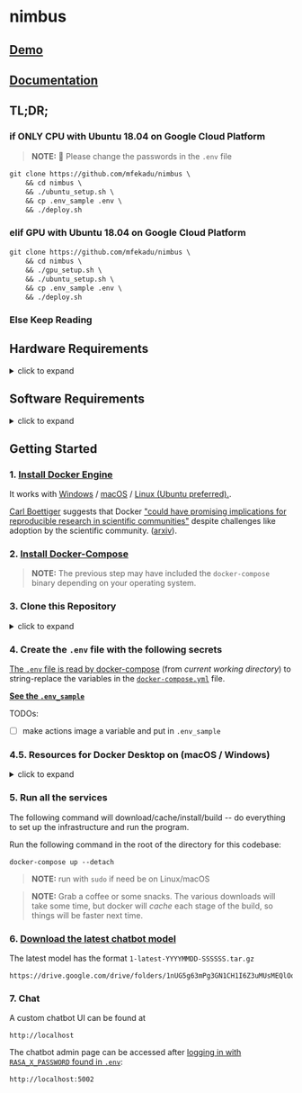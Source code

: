 # nimbus

## [Demo][demo]

## [Documentation][docs]

## TL;DR;

### if ONLY CPU with Ubuntu 18.04 on Google Cloud Platform

> **NOTE:** 🙏 Please change the passwords in the `.env` file

```
git clone https://github.com/mfekadu/nimbus \
    && cd nimbus \
    && ./ubuntu_setup.sh \
    && cp .env_sample .env \
    && ./deploy.sh
```

### elif GPU with Ubuntu 18.04 on Google Cloud Platform

```
git clone https://github.com/mfekadu/nimbus \
    && cd nimbus \
    && ./gpu_setup.sh \
    && ./ubuntu_setup.sh \
    && cp .env_sample .env \
    && ./deploy.sh
```

### Else Keep Reading

## Hardware Requirements

<details><summary>click to expand</summary>

The following requirements are [based on Rasa-X documentation][rasa-x-docs]

> vCPUs (virtual CPUs on Google Cloud Platform or equivalent number of cores)
>
> - Minimum: 2 vCPUs
> - Recommended: 2-6 vCPUs

> RAM
>
> - Minimum: 4 GB RAM
> - Recommended: 8 GB RAM

> Disk Space
>
> - Recommended: 100 GB disk space available

> Open These Ports (if running on Google Cloud Platform)
>
> - 22 (SSH)
> - 80 (HTTP)
> - 443 (HTTPS)
> - 5002 (rasa-x)
> - 5065 (rasa-production)
> - 5075 (rasa-worker)
> - 5055 (app) (aka rasa-actions service)
> - 5432 (db) (postgres)
> - 5672 (rabbit)
> - 8000 (duckling)
> - 6379 (redis)
> - 9200 (elasticsearch-service)
> - 9300 (elasticsearch-service)
> - 9010 (nimbus-elastic-nlp-worker)

</details>

## Software Requirements

<details><summary>click to expand</summary>

> `Python 3.6.8` or newer

> `Docker 19.03.8` or newer

> `docker-compose 1.25.5` or newer

`$ python3 --version`

```
Python 3.6.8
```

`$ docker -v`

```
Docker version 19.03.8, build afacb8b
```

`$ docker-compose -v`

```
docker-compose version 1.25.5, build 8a1c60f6
```

</details>

## Getting Started

### **1. [Install Docker Engine][docker-docs]**

It works with [Windows][docker-desktop] / [macOS][docker-desktop] / [Linux (Ubuntu preferred).][docker-docs-ubuntu].

[Carl Boettiger][carl-b] suggests that Docker ["could
have promising implications for reproducible research in scientific communities"][docker-reproducibility] despite challenges like adoption by the scientific community. ([arxiv][docker-reproducibility-arxiv]).

### **2. [Install Docker-Compose][docker-compose-docs]**

> **NOTE:** The previous step may have included the `docker-compose` binary depending on your operating system.

### **3. Clone this Repository**

<details><summary>click to expand</summary>

```
git clone https://github.com/mfekadu/nimbus
```

</details>

### **4. Create the `.env` file with the following secrets**

[The `.env` file is read by docker-compose][env-file-docs] (from _current working directory_) to string-replace the variables in the [`docker-compose.yml`][docker-compose-yml] file.

[**See the `.env_sample`**][env-sample]

TODOs:

- [ ] make actions image a variable and put in `.env_sample`

### **4.5. Resources for Docker Desktop on (macOS / Windows)**

<details><summary>click to expand</summary>

Sorry that this system is resource intensive. There may be room for optimization!

![Docker Desktop Resources](/docs/assets/docker_desktop_resources.png)

</details>

### **5. Run all the services**

The following command will download/cache/install/build -- do everything to set up the infrastructure and run the program.

Run the following command in the root of the directory for this codebase:

```
docker-compose up --detach
```

> **NOTE:** run with `sudo` if need be on Linux/macOS

> **NOTE:** Grab a coffee or some snacks. The various downloads will take some time, but docker will _*cache*_ each stage of the build, so things will be faster next time.

### **6. [Download the latest chatbot model][nimbus-models-folder]**

The latest model has the format `1-latest-YYYYMMDD-SSSSSS.tar.gz`

```
https://drive.google.com/drive/folders/1nUG5g63mPg3GN1CH1I6Z3uMUsMEQlOqS
```

### **7. Chat**

A custom chatbot UI can be found at

```
http://localhost
```

The chatbot admin page can be accessed after [logging in with `RASA_X_PASSWORD` found in `.env`][env-sample]:

```
http://localhost:5002
```

[demo]: #todo_insert_link
[docs]: #todo_insert_link
[docker-docs]: https://docs.docker.com/get-docker/
[docker-compose-docs]: https://docs.docker.com/compose/install/
[docker-desktop]: https://docs.docker.com/desktop/
[docker-docs-ubuntu]: https://docs.docker.com/engine/install/ubuntu/
[docker-reproducibility]: https://dl.acm.org/doi/10.1145/2723872.2723882
[docker-reproducibility-arxiv]: https://arxiv.org/abs/1410.0846v1
[carl-b]: https://scholar.google.com/citations?user=zj2rRtEAAAAJ
[rasa-x-docs]: https://rasa.com/docs/rasa-x/installation-and-setup/docker-compose-manual
[env-file-docs]: https://docs.docker.com/compose/env-file/
[docker-compose-yml]: /docker-compose.yml
[macos-wheel-group]: https://superuser.com/a/20430
[env-sample]: /.env_sample
[nimbus-models-folder]: https://drive.google.com/drive/folders/1nUG5g63mPg3GN1CH1I6Z3uMUsMEQlOqS
